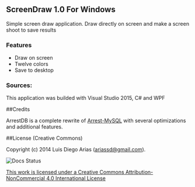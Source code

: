 
## ScreenDraw 1.0 For Windows

Simple screen draw application. Draw directly on screen and make a screen shoot to save results


### Features 
* Draw on screen
* Twelve colors
* Save to desktop

### Sources:
This application was builded with Visual Studio 2015, C# and WPF

##Credits

ArrestDB is a complete rewrite of [Arrest-MySQL](https://github.com/gilbitron/Arrest-MySQL) with several optimizations and additional features.

##License (Creative Commons)

Copyright (c) 2014 Luis Diego Arias (ariassd@gmail.com).

![Docs Status](https://i.creativecommons.org/l/by-nc/4.0/88x31.png)

[This work is licensed under a Creative Commons Attribution-NonCommercial 4.0 International License](http://creativecommons.org/licenses/by-nc/4.0/) 




